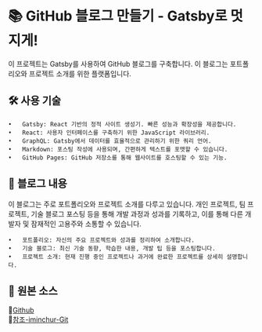 # 📚 GitHub 블로그 만들기 - Gatsby로 멋지게!

이 프로젝트는 Gatsby를 사용하여 GitHub 블로그를 구축합니다. 이 블로그는 포트폴리오와 프로젝트 소개를 위한 플랫폼입니다.
<br>


## 🛠️ 사용 기술

	•	Gatsby: React 기반의 정적 사이트 생성기. 빠른 성능과 확장성을 제공합니다.
	•	React: 사용자 인터페이스를 구축하기 위한 JavaScript 라이브러리.
	•	GraphQL: Gatsby에서 데이터를 효율적으로 관리하기 위한 쿼리 언어.
	•	Markdown: 포스팅 작성에 사용되며, 간편하게 텍스트를 포맷할 수 있습니다.
	•	GitHub Pages: GitHub 저장소를 통해 웹사이트를 호스팅할 수 있는 기능.

## 📄 블로그 내용

이 블로그는 주로 포트폴리오와 프로젝트 소개를 다루고 있습니다. 개인 프로젝트, 팀 프로젝트, 기술 블로그 포스팅 등을 통해 개발 과정과 성과를 기록하고, 이를 통해 다른 개발자 및 잠재적인 고용주와 소통할 수 있습니다.

	•	포트폴리오: 자신의 주요 프로젝트와 성과를 정리하여 소개합니다.
	•	기술 블로그: 최신 기술 동향, 학습한 내용, 개발 팁 등을 포스팅합니다.
	•	프로젝트 소개: 현재 진행 중인 프로젝트나 과거에 완료한 프로젝트를 상세히 설명합니다.

 ## 💫 원본 소스
 📌[Github](https://github.com/konstantinmuenster/gatsby-starter-portfolio-minimal-theme)
 <br>
 📌[참조-iminchur-Git]("https://github.com/jiminchur/jiminchur.github.io/blob/main/README.md")
 

